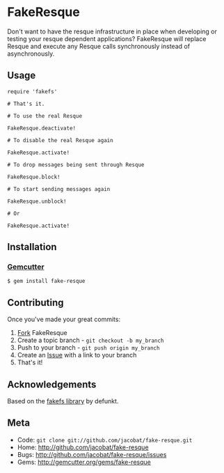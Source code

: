 FakeResque
==========

Don't want to have the resque infrastructure in place when developing or
testing your resque dependent applications? FakeResque will replace Resque
and execute any Resque calls synchronously instead of asynchronously.

Usage
-----

    require 'fakefs'

    # That's it.

    # To use the real Resque

    FakeResque.deactivate!

    # To disable the real Resque again

    FakeResque.activate!

    # To drop messages being sent through Resque

    FakeResque.block!

    # To start sending messages again

    FakeResque.unblock!

    # Or

    FakeResque.activate!

Installation
------------

### [Gemcutter](http://gemcutter.org/)

    $ gem install fake-resque

Contributing
------------

Once you've made your great commits:

1. [Fork][0] FakeResque
2. Create a topic branch - `git checkout -b my_branch`
3. Push to your branch - `git push origin my_branch`
4. Create an [Issue][1] with a link to your branch
5. That's it!

Acknowledgements
----------------

Based on the [fakefs library][2] by defunkt.

Meta
----

* Code: `git clone git://github.com/jacobat/fake-resque.git`
* Home: <http://github.com/jacobat/fake-resque>
* Bugs: <http://github.com/jacobat/fake-resque/issues>
* Gems: <http://gemcutter.org/gems/fake-resque>

[0]: http://help.github.com/forking/
[1]: http://github.com/jacobat/fake-resque/issues
[2]: http://github.com/defunkt/fakefs